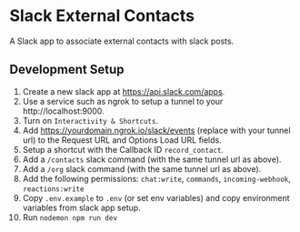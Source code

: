 # Slack External Contacts

A Slack app to associate external contacts with slack posts.

## Development Setup

1. Create a new slack app at https://api.slack.com/apps.
1. Use a service such as ngrok to setup a tunnel to your http://localhost:9000.
1. Turn on `Interactivity & Shortcuts`.
1. Add https://yourdomain.ngrok.io/slack/events (replace with your tunnel url) to the Request URL and Options Load URL fields.
1. Setup a shortcut with the Callback ID `record_contact`.
1. Add a `/contacts` slack command (with the same tunnel url as above).
1. Add a `/org` slack command (with the same tunnel url as above).
1. Add the following permissions: `chat:write`, `commands`, `incoming-webhook`, `reactions:write`
1. Copy `.env.example` to `.env` (or set env variables) and copy environment variables from slack app setup.
1. Run `nodemon npm run dev`
